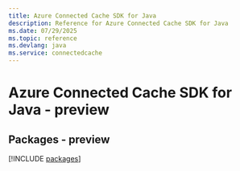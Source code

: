 ```yaml
---
title: Azure Connected Cache SDK for Java
description: Reference for Azure Connected Cache SDK for Java
ms.date: 07/29/2025
ms.topic: reference
ms.devlang: java
ms.service: connectedcache
---
```

# Azure Connected Cache SDK for Java - preview
## Packages - preview
[!INCLUDE [packages](connected-cache-index.md)]